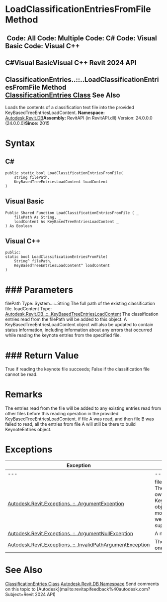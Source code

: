 # LoadClassificationEntriesFromFile Method

﻿
 Code: All Code: Multiple Code: C# Code: Visual Basic Code: Visual C++   
---  
C#Visual BasicVisual C++
Revit 2024 API  
---  
ClassificationEntries..::..LoadClassificationEntriesFromFile Method   
[ClassificationEntries Class](8bfc4653-1957-0b05-c4da-c31268a22935.md "ClassificationEntries Class") See Also  
---  
Loads the contents of a classification text file into the provided KeyBasedTreeEntriesLoadContent. 
**Namespace:** [Autodesk.Revit.DB](87546ba7-461b-c646-cbb1-2cb8f5bff8b2.md "Autodesk.Revit.DB Namespace")**Assembly:** RevitAPI (in RevitAPI.dll) Version: 24.0.0.0 (24.0.0.0)**Since:** 2015 
# Syntax
C#  
---  
```text
public static bool LoadClassificationEntriesFromFile(
	string filePath,
	KeyBasedTreeEntriesLoadContent loadContent
)
```
  
Visual Basic  
---  
```text
Public Shared Function LoadClassificationEntriesFromFile ( _
	filePath As String, _
	loadContent As KeyBasedTreeEntriesLoadContent _
) As Boolean
```
  
Visual C++  
---  
```text
public:
static bool LoadClassificationEntriesFromFile(
	String^ filePath, 
	KeyBasedTreeEntriesLoadContent^ loadContent
)
```
  
# ### Parameters
filePath
    Type: System..::..String The full path of the existing classification file. 
loadContent
    Type: [Autodesk.Revit.DB..::..KeyBasedTreeEntriesLoadContent](c612ce53-9774-8d74-28fc-5918c6491576.md "KeyBasedTreeEntriesLoadContent Class") The classification entries read from the filePath will be added to this object. A KeyBasedTreeEntriesLoadContent object will also be updated to contain status information, including information about any errors that occurred while reading the keynote entries from the specified file. 
# ### Return Value
True if reading the keynote file succeeds; False if the classification file cannot be read. 
# Remarks
The entries read from the file will be added to any existing entries read from other files before this reading operation in the provided KeyBasedTreeEntriesLoadContent. if file A was read, and then file B was failed to read, all the entries from file A will still be there to build KeynoteEntries object. 
# Exceptions
| Exception | Condition |
| --- | --- |
| --- | --- |
| [Autodesk.Revit.Exceptions..::..ArgumentException](2e6e4206-97a8-dd4b-df5d-4269f4bb6088.md "ArgumentException Class") | filePath is an empty string. -or- The KeyBasedTreeEntries object owned by this KeyBasedTreeEntriesLoadContent object is built already. Adding more KeyBasedTreeEntries as well as repeated building, is not supported. |
| [Autodesk.Revit.Exceptions..::..ArgumentNullException](631e1424-60f4-929b-4e52-dda9dcd26316.md "ArgumentNullException Class") | A non-optional argument was null |
| [Autodesk.Revit.Exceptions..::..InvalidPathArgumentException](3f3c93a6-008b-f9de-40d4-5cd99bb32b34.md "InvalidPathArgumentException Class") | The destination file name includes one or more invalid characters. |

# See Also
[ClassificationEntries Class](8bfc4653-1957-0b05-c4da-c31268a22935.md "ClassificationEntries Class")
[Autodesk.Revit.DB Namespace](87546ba7-461b-c646-cbb1-2cb8f5bff8b2.md "Autodesk.Revit.DB Namespace")
Send comments on this topic to [Autodesk](mailto:revitapifeedback%40autodesk.com?Subject=Revit 2024 API)